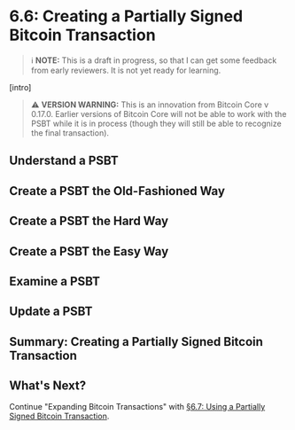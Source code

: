 # 6.6: Creating a Partially Signed Bitcoin Transaction

> :information_source: **NOTE:** This is a draft in progress, so that I can get some feedback from early reviewers. It is not yet ready for learning.

[intro]

> :warning: **VERSION WARNING:** This is an innovation from Bitcoin Core v 0.17.0. Earlier versions of Bitcoin Core will not be able to work with the PSBT while it is in process (though they will still be able to recognize the final transaction).

## Understand a PSBT

## Create a PSBT the Old-Fashioned Way

## Create a PSBT the Hard Way

## Create a PSBT the Easy Way

## Examine a PSBT

## Update a PSBT

## Summary: Creating a Partially Signed Bitcoin Transaction

## What's Next?

Continue "Expanding Bitcoin Transactions" with [§6.7: Using a Partially Signed Bitcoin Transaction](06_7_Using_a_Partially_Signed_Bitcoin_Transaction.md).
